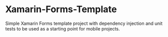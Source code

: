 # Xamarin-Forms-Template
Simple Xamarin Forms template project with dependency injection and unit tests to be used as a starting point for mobile projects.
